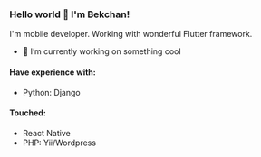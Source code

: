 ### Hello world 👋 I'm Bekchan!
I'm mobile developer. Working with wonderful Flutter framework.

- 🔭 I’m currently working on something cool

#### Have experience with:
- Python: Django

#### Touched:
- React Native
- PHP: Yii/Wordpress

<!--
**bekchan/bekchan** is a ✨ _special_ ✨ repository because its `README.md` (this file) appears on your GitHub profile.

Here are some ideas to get you started:

- 🔭 I’m currently working on ...
- 🌱 I’m currently learning ...
- 👯 I’m looking to collaborate on ...
- 🤔 I’m looking for help with ...
- 💬 Ask me about ...
- 📫 How to reach me: ...
- 😄 Pronouns: ...
- ⚡ Fun fact: ...
-->
